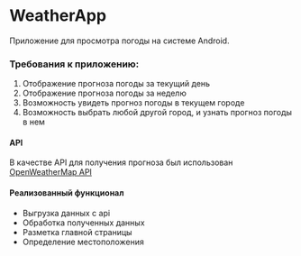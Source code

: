 # WeatherApp
Приложение для просмотра погоды на системе Android.

### Требования к приложению:
1. Отображение прогноза погоды за текущий день
2. Отображение прогноза погоды за неделю
3. Возможность увидеть прогноз погоды в текущем городе
4. Возможность выбрать любой другой город, и узнать прогноз погоды в нем

#### API
В качестве API для получения прогноза был использован [OpenWeatherMap API](https://openweathermap.org/api)

#### Реализованный функционал
- Выгрузка данных с api
- Обработка полученных данных
- Разметка главной страницы
- Определение местоположения


